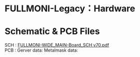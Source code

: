 
# FULLMONI-Legacy：Hardware
# Schematic & PCB Files
 SCH : [FULLMONI-WIDE_MAIN-Board_SCH v70.pdf](https://github.com/tomoya723/FULLMONI-WIDE/blob/main/PCB/FULLMONI-WIDE_MAIN-Board_SCH%20v70.pdf)<br>
 PCB : 
 Gerver data: 
 Metalmask data: 
